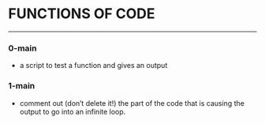 
# FUNCTIONS OF CODE
---

### 0-main
- a script to test a function and gives an output

### 1-main
- comment out (don’t delete it!) the part of the code that is causing the output to go into an infinite loop.
